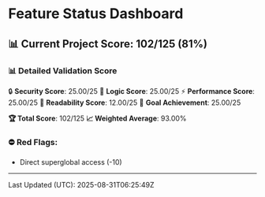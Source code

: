 # Feature Status Dashboard

## 📊 Current Project Score: 102/125 (81%)

### **📊 Detailed Validation Score**
🔒 **Security Score**: 25.00/25
🧠 **Logic Score**: 25.00/25
⚡ **Performance Score**: 25.00/25
📖 **Readability Score**: 12.00/25
🎯 **Goal Achievement**: 25.00/25

**🏆 Total Score**: 102/125
**📈 Weighted Average**: 93.00%

### ⛔ Red Flags:
- Direct superglobal access (-10)

---
Last Updated (UTC): 2025-08-31T06:25:49Z
